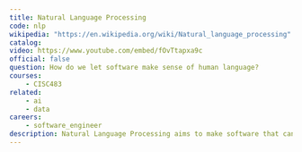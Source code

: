 ```yaml
---
title: Natural Language Processing
code: nlp
wikipedia: "https://en.wikipedia.org/wiki/Natural_language_processing"
catalog: 
video: https://www.youtube.com/embed/fOvTtapxa9c
official: false
question: How do we let software make sense of human language?
courses:
    - CISC483
related:
    - ai
    - data
careers:
    - software_engineer
description: Natural Language Processing aims to make software that can read, understand, and derive meaning from human languages. Although it might be considered a subfield of Artificial Intelligence or Machine Learning, NLP has many of its own specialized methods and applications. Some well-known but still open problems include translating between human languages, checking grammar and spelling, responding to human voice commands, or building accessible tools for folks with disabilities.
---
```

